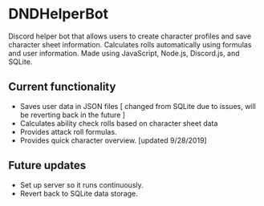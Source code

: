 # DNDHelperBot
Discord helper bot that allows users to create character profiles and save character sheet information. Calculates rolls automatically using formulas and user information. Made using JavaScript, Node.js, Discord.js, and SQLite.


## Current functionality
* Saves user data in JSON files [ changed from SQLite due to issues, will be reverting back in the future ]
* Calculates ability check rolls based on character sheet data
* Provides attack roll formulas.
* Provides quick character overview. [updated 9/28/2019]

## Future updates
* Set up server so it runs continuously.
* Revert back to SQLite data storage.
